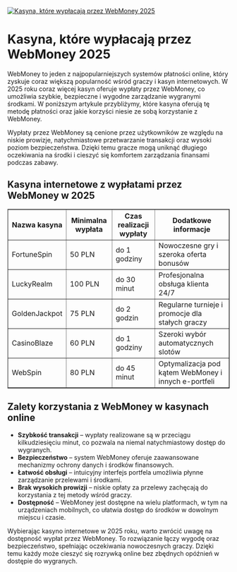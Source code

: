 [![Kasyna, które wypłacają przez WebMoney 2025](https://123-caf.pages.dev/gitsignup.png)](https://vrmoo.ru/Bt82HjjY)

<h1>Kasyna, które wypłacają przez WebMoney 2025</h1> <p>WebMoney to jeden z najpopularniejszych systemów płatności online, który zyskuje coraz większą popularność wśród graczy i kasyn internetowych. W 2025 roku coraz więcej kasyn oferuje wypłaty przez WebMoney, co umożliwia szybkie, bezpieczne i wygodne zarządzanie wygranymi środkami. W poniższym artykule przybliżymy, które kasyna oferują tę metodę płatności oraz jakie korzyści niesie ze sobą korzystanie z WebMoney.</p>  <p>Wypłaty przez WebMoney są cenione przez użytkowników ze względu na niskie prowizje, natychmiastowe przetwarzanie transakcji oraz wysoki poziom bezpieczeństwa. Dzięki temu gracze mogą uniknąć długiego oczekiwania na środki i cieszyć się komfortem zarządzania finansami podczas zabawy.</p>  <h2>Kasyna internetowe z wypłatami przez WebMoney w 2025</h2> <table border="1" cellpadding="8" cellspacing="0" style="border-collapse: collapse; width: 100%;">   <thead>     <tr>       <th>Nazwa kasyna</th>       <th>Minimalna wypłata</th>       <th>Czas realizacji wypłaty</th>       <th>Dodatkowe informacje</th>     </tr>   </thead>   <tbody>     <tr>       <td>FortuneSpin</td>       <td>50 PLN</td>       <td>do 1 godziny</td>       <td>Nowoczesne gry i szeroka oferta bonusów</td>     </tr>     <tr>       <td>LuckyRealm</td>       <td>100 PLN</td>       <td>do 30 minut</td>       <td>Profesjonalna obsługa klienta 24/7</td>     </tr>     <tr>       <td>GoldenJackpot</td>       <td>75 PLN</td>       <td>do 2 godzin</td>       <td>Regularne turnieje i promocje dla stałych graczy</td>     </tr>     <tr>       <td>CasinoBlaze</td>       <td>60 PLN</td>       <td>do 1 godziny</td>       <td>Szeroki wybór automatycznych slotów</td>     </tr>     <tr>       <td>WebSpin</td>       <td>80 PLN</td>       <td>do 45 minut</td>       <td>Optymalizacja pod kątem WebMoney i innych e-portfeli</td>     </tr>   </tbody> </table>  <h2>Zalety korzystania z WebMoney w kasynach online</h2> <ul>   <li><strong>Szybkość transakcji</strong> – wypłaty realizowane są w przeciągu kilkudziesięciu minut, co pozwala na niemal natychmiastowy dostęp do wygranych.</li>   <li><strong>Bezpieczeństwo</strong> – system WebMoney oferuje zaawansowane mechanizmy ochrony danych i środków finansowych.</li>   <li><strong>Łatwość obsługi</strong> – intuicyjny interfejs portfela umożliwia płynne zarządzanie przelewami i środkami.</li>   <li><strong>Brak wysokich prowizji</strong> – niskie opłaty za przelewy zachęcają do korzystania z tej metody wśród graczy.</li>   <li><strong>Dostępność</strong> – WebMoney jest dostępne na wielu platformach, w tym na urządzeniach mobilnych, co ułatwia dostęp do środków w dowolnym miejscu i czasie.</li> </ul>  <p>Wybierając kasyno internetowe w 2025 roku, warto zwrócić uwagę na dostępność wypłat przez WebMoney. To rozwiązanie łączy wygodę oraz bezpieczeństwo, spełniając oczekiwania nowoczesnych graczy. Dzięki temu każdy może cieszyć się rozrywką online bez zbędnych opóźnień w dostępie do wygranych.</p>